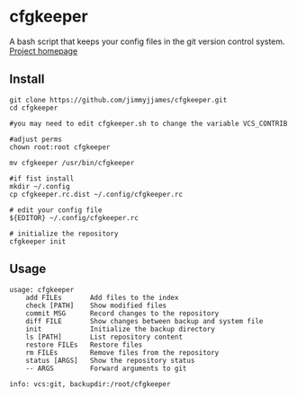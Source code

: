 cfgkeeper
=========

A bash script that keeps your config files in the git version control system. [Project homepage][1]



Install
-------


	git clone https://github.com/jimmyjjames/cfgkeeper.git
	cd cfgkeeper

	#you may need to edit cfgkeeper.sh to change the variable VCS_CONTRIB

	#adjust perms
	chown root:root cfgkeeper

	mv cfgkeeper /usr/bin/cfgkeeper

	#if fist install
	mkdir ~/.config
	cp cfgkeeper.rc.dist ~/.config/cfgkeeper.rc

	# edit your config file
	${EDITOR} ~/.config/cfgkeeper.rc

	# initialize the repository
	cfgkeeper init


Usage
-----

	usage: cfgkeeper
		add FILEs		Add files to the index
		check [PATH]	Show modified files
		commit MSG		Record changes to the repository
		diff FILE		Show changes between backup and system file
		init			Initialize the backup directory
		ls [PATH]		List repository content
		restore FILEs	Restore files
		rm FILEs		Remove files from the repository
		status [ARGS]	Show the repository status
		-- ARGS			Forward arguments to git

	info: vcs:git, backupdir:/root/cfgkeeper


[1]: http://www.christoph-polcin.com/project/cfgkeeper	"project homepage" 
[2]: https://github.com/chripo/cfgkeeper	"github repository"
